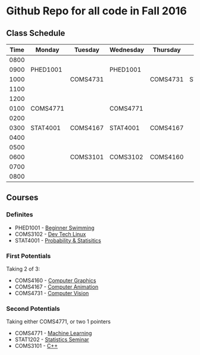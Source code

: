 # Github Repo for all code in Fall 2016

## Class Schedule
Time | Monday   | Tuesday  | Wednesday | Thursday | Friday
-----|----------|----------|-----------|----------|--------
0800 | | | | | 
0900 | PHED1001 |          | PHED1001  | |
1000 |          | COMS4731 |           | COMS4731 | STAT1202
1100 | | | | |
1200 | | | | |
0100 | COMS4771 |          | COMS4771  | |
0200 | | | | |
0300 | STAT4001 | COMS4167 | STAT4001  | COMS4167 |
0400 | | | | |
0500 | | | | |
0600 |          | COMS3101 | COMS3102  | COMS4160 | 
0700 | | | | |
0800 | | | | |

## Courses
### Definites
- PHED1001 - [Beginner Swimming](https://github.com/radamadah/fall-2016/tree/master/PHED1001)
- COMS3102 - [Dev Tech Linux](https://github.com/radamadah/fall-2016/tree/master/COMS3102)
- STAT4001 - [Probability & Statisitics](https://github.com/radamadah/fall-2016/tree/master/STAT4001)

### First Potentials
Taking 2 of 3:
- COMS4160 - [Computer Graphics](https://github.com/radamadah/fall-2016/tree/master/COMS4160)
- COMS4167 - [Computer Animation](https://github.com/radamadah/fall-2016/tree/master/COMS4167)
- COMS4731 - [Computer Vision](https://github.com/radamadah/fall-2016/tree/master/COMS4731)

### Second Potentials
Taking either COMS4771, or two 1 pointers
- COMS4771 - [Machine Learning](https://github.com/radamadah/fall-2016/tree/master/COMS4771)
- STAT1202 - [Statistics Seminar](https://github.com/radamadah/fall-2016/tree/master/STAT1202)
- COMS3101 - [C++](https://github.com/radamadah/fall-2016/tree/master/COMS3101)
